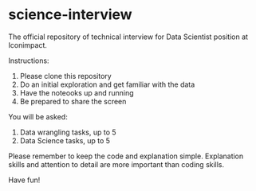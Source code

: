 # science-interview
The official repository of technical interview for Data Scientist position at Iconimpact.

Instructions:

1. Please clone this repository
2. Do an initial exploration and get familiar with the data
3. Have the noteooks up and running
4. Be prepared to share the screen


You will be asked:

1. Data wrangling tasks, up to 5
3. Data Science tasks, up to 5


Please remember to keep the code and explanation simple.
Explanation skills and attention to detail are more important than coding skills.

Have fun!
